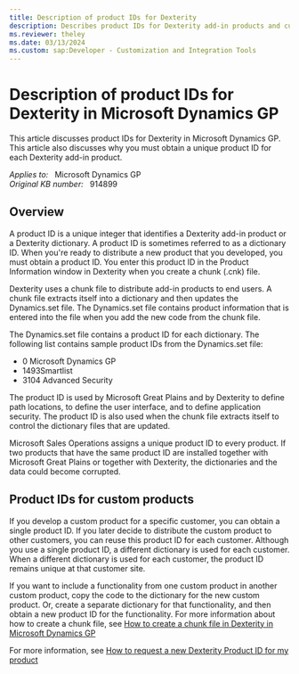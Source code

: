 ```yaml
---
title: Description of product IDs for Dexterity
description: Describes product IDs for Dexterity add-in products and custom products in Microsoft Dynamics GP.
ms.reviewer: theley
ms.date: 03/13/2024
ms.custom: sap:Developer - Customization and Integration Tools
---
```

# Description of product IDs for Dexterity in Microsoft Dynamics GP

This article discusses product IDs for Dexterity in Microsoft Dynamics GP. This article also discusses why you must obtain a unique product ID for each Dexterity add-in product.

_Applies to:_ &nbsp; Microsoft Dynamics GP  
_Original KB number:_ &nbsp; 914899

## Overview

A product ID is a unique integer that identifies a Dexterity add-in product or a Dexterity dictionary. A product ID is sometimes referred to as a dictionary ID. When you're ready to distribute a new product that you developed, you must obtain a product ID. You enter this product ID in the Product Information window in Dexterity when you create a chunk (.cnk) file.

Dexterity uses a chunk file to distribute add-in products to end users. A chunk file extracts itself into a dictionary and then updates the Dynamics.set file. The Dynamics.set file contains product information that is entered into the file when you add the new code from the chunk file.

The Dynamics.set file contains a product ID for each dictionary. The following list contains sample product IDs from the Dynamics.set file:

- 0 Microsoft Dynamics GP
- 1493Smartlist
- 3104 Advanced Security

The product ID is used by Microsoft Great Plains and by Dexterity to define path locations, to define the user interface, and to define application security. The product ID is also used when the chunk file extracts itself to control the dictionary files that are updated.

Microsoft Sales Operations assigns a unique product ID to every product. If two products that have the same product ID are installed together with Microsoft Great Plains or together with Dexterity, the dictionaries and the data could become corrupted.

## Product IDs for custom products

If you develop a custom product for a specific customer, you can obtain a single product ID. If you later decide to distribute the custom product to other customers, you can reuse this product ID for each customer. Although you use a single product ID, a different dictionary is used for each customer. When a different dictionary is used for each customer, the product ID remains unique at that customer site.

If you want to include a functionality from one custom product in another custom product, copy the code to the dictionary for the new custom product. Or, create a separate dictionary for that functionality, and then obtain a new product ID for the functionality. For more information about how to create a chunk file, see [How to create a chunk file in Dexterity in Microsoft Dynamics GP](https://support.microsoft.com/help/894700)

For more information, see [How to request a new Dexterity Product ID for my product](https://support.microsoft.com/help/867102)
